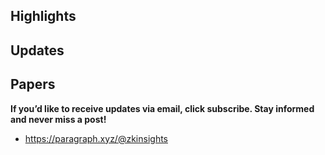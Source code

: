 ## Highlights

  
  

## Updates

  
  

## Papers

  
  

**If you’d like to receive updates via email, click subscribe. Stay informed and never miss a post!**


- <https://paragraph.xyz/@zkinsights>